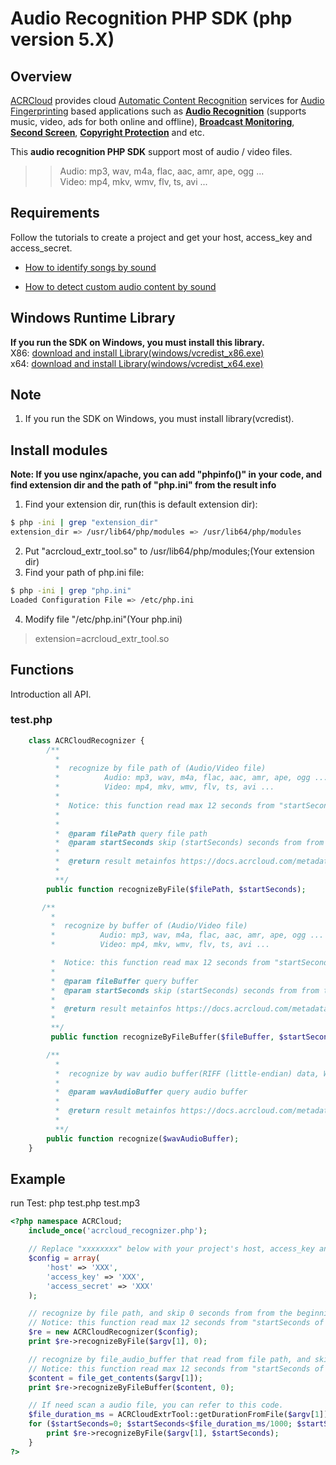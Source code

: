 # Audio Recognition PHP SDK (php version 5.X)

## Overview
  [ACRCloud](https://www.acrcloud.com/) provides cloud [Automatic Content Recognition](https://www.acrcloud.com/docs/introduction/automatic-content-recognition/) services for [Audio Fingerprinting](https://www.acrcloud.com/docs/introduction/audio-fingerprinting/) based applications such as **[Audio Recognition](https://www.acrcloud.com/music-recognition)** (supports music, video, ads for both online and offline), **[Broadcast Monitoring](https://www.acrcloud.com/broadcast-monitoring)**, **[Second Screen](https://www.acrcloud.com/second-screen-synchronization)**, **[Copyright Protection](https://www.acrcloud.com/copyright-protection-de-duplication)** and etc.<br>
  
  This **audio recognition PHP SDK** support most of audio / video files. 

>>Audio: mp3, wav, m4a, flac, aac, amr, ape, ogg ...<br>
>>Video: mp4, mkv, wmv, flv, ts, avi ...

## Requirements
Follow the tutorials to create a project and get your host, access_key and access_secret.

 * [How to identify songs by sound](https://www.acrcloud.com/docs/tutorials/identify-music-by-sound/)
 
 * [How to detect custom audio content by sound](https://www.acrcloud.com/docs/tutorials/identify-audio-custom-content/)
 
## Windows Runtime Library 
**If you run the SDK on Windows, you must install this library.**<br>
X86: [download and install Library(windows/vcredist_x86.exe)](https://www.microsoft.com/en-us/download/details.aspx?id=5555)<br>
x64: [download and install Library(windows/vcredist_x64.exe)](https://www.microsoft.com/en-us/download/details.aspx?id=14632)

## Note
1. If you run the SDK on Windows, you must install library(vcredist).

## Install modules
**Note: If you use nginx/apache, you can add "phpinfo()" in your code, and find extension dir and the path of "php.ini" from the result info** </br>
1. Find your extension dir, run(this is default extension dir):   </br>
```sh
$ php -ini | grep "extension_dir"
extension_dir => /usr/lib64/php/modules => /usr/lib64/php/modules
```
2. Put "acrcloud_extr_tool.so" to /usr/lib64/php/modules;(Your extension dir) </br>
3. Find your path of php.ini file:  
```sh
$ php -ini | grep "php.ini" 
Loaded Configuration File => /etc/php.ini
```
4. Modify file "/etc/php.ini"(Your php.ini) </br>
> extension=acrcloud_extr_tool.so </br>

## Functions
Introduction all API.
### test.php
```php
    class ACRCloudRecognizer {
        /**
          *
          *  recognize by file path of (Audio/Video file)
          *          Audio: mp3, wav, m4a, flac, aac, amr, ape, ogg ...
          *          Video: mp4, mkv, wmv, flv, ts, avi ...
          *
          *  Notice: this function read max 12 seconds from "startSeconds of input file" and only recognize once.
          *
          *
          *  @param filePath query file path
          *  @param startSeconds skip (startSeconds) seconds from from the beginning of (filePath)
          *  
          *  @return result metainfos https://docs.acrcloud.com/metadata
          *
          **/
        public function recognizeByFile($filePath, $startSeconds);

       /**
         *
         *  recognize by buffer of (Audio/Video file)
         *          Audio: mp3, wav, m4a, flac, aac, amr, ape, ogg ...
         *          Video: mp4, mkv, wmv, flv, ts, avi ...

         *  Notice: this function read max 12 seconds from "startSeconds of input file" and only recognize once.
         *
         *  @param fileBuffer query buffer
         *  @param startSeconds skip (startSeconds) seconds from from the beginning of fileBuffer
         *  
         *  @return result metainfos https://docs.acrcloud.com/metadata
         *
         **/
         public function recognizeByFileBuffer($fileBuffer, $startSeconds);

        /**
          *
          *  recognize by wav audio buffer(RIFF (little-endian) data, WAVE audio, Microsoft PCM, 16 bit, mono 8000 Hz) 
          *
          *  @param wavAudioBuffer query audio buffer
          *  
          *  @return result metainfos https://docs.acrcloud.com/metadata
          *
          **/
        public function recognize($wavAudioBuffer);
    }
```

## Example
run Test: php test.php test.mp3
```php
<?php namespace ACRCloud;
    include_once('acrcloud_recognizer.php');

    // Replace "xxxxxxxx" below with your project's host, access_key and access_secret.
    $config = array(
        'host' => 'XXX',
        'access_key' => 'XXX',
        'access_secret' => 'XXX'
    );

    // recognize by file path, and skip 0 seconds from from the beginning of sys.argv[1].
    // Notice: this function read max 12 seconds from "startSeconds of input file" and only recognize once.
    $re = new ACRCloudRecognizer($config);
    print $re->recognizeByFile($argv[1], 0);

    // recognize by file_audio_buffer that read from file path, and skip 0 seconds from from the beginning of sys.argv[1].
    // Notice: this function read max 12 seconds from "startSeconds of input file" and only recognize once.
    $content = file_get_contents($argv[1]);
    print $re->recognizeByFileBuffer($content, 0);

    // If need scan a audio file, you can refer to this code.
    $file_duration_ms = ACRCloudExtrTool::getDurationFromFile($argv[1]);
    for ($startSeconds=0; $startSeconds<$file_duration_ms/1000; $startSeconds=$startSeconds+12) {
        print $re->recognizeByFile($argv[1], $startSeconds);
    }
?>
```
